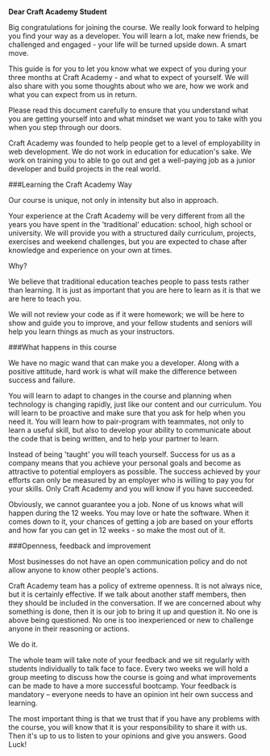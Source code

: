 **Dear Craft Academy Student**

Big congratulations for joining the course. We really look forward to helping you find your way as a developer. You will learn a lot, make new friends, be challenged and engaged - your life will be turned upside down. A smart move.

This guide is for you to let you know what we expect of you during your three months at Craft Academy - and what to expect of yourself. We will also share with you some thoughts about who we are, how we work and what you can expect from us in return.

Please read this document carefully to ensure that you understand what you are getting yourself into and what mindset we want you to take with you when you step through our doors.

Craft Academy was founded to help people get to a level of employability in web development. We do not work in education for education's sake. We work on training you to able to go out and get a well-paying job as a junior developer and build projects in the real world.

###Learning the Craft Academy Way

Our course is unique, not only in intensity but also in approach.

Your experience at the Craft Academy will be very different from all the years you have spent in the 'traditional' education: school, high school or university. We will provide you with a structured daily curriculum, projects, exercises and weekend challenges, but you are expected to chase after knowledge and experience on your own at times.

Why?

We believe that traditional education teaches people to pass tests rather than learning. It is just as important that you are here to learn as it is that we are here to teach you.

We will not review your code as if it were homework; we will be here to show and guide you to improve, and your fellow students and seniors will help you learn things as much as your instructors.

###What happens in this course

We have no magic wand that can make you a developer. Along with a positive attitude, hard work is what will make the difference between success and failure.

You will learn to adapt to changes in the course and planning when technology is changing rapidly, just like our content and our curriculum. You will learn to be proactive and make sure that you ask for help when you need it. You will learn how to pair-program with teammates, not only to learn a useful skill, but also to develop your ability to communicate about the code that is being written, and to help your partner to learn.

Instead of being 'taught' you will teach yourself. Success for us as a company means that you achieve your personal goals and become as attractive to potential employers as possible. The success achieved by your efforts can only be measured by an employer who is willing to pay you for your skills. Only Craft Academy and you will know if you have succeeded.

Obviously, we cannot guarantee you a job. None of us knows what will happen during the 12 weeks. You may love or hate the software. When it comes down to it, your chances of getting a job are based on your efforts and how far you can get in 12 weeks - so make the most out of it.


###Openness, feedback and improvement

Most businesses do not have an open communication policy and do not allow anyone to know other people's actions.

Craft Academy team has a policy of extreme openness. It is not always nice, but it is certainly effective. If we talk about another staff members, then they should be included in the conversation. If we are concerned about why something is done, then it is our job to bring it up and question it. No one is above being questioned. No one is too inexperienced or new to challenge anyone in their reasoning or actions.

We do it.

The whole team will take note of your feedback and we sit regularly with students individually to talk face to face. Every two weeks we will hold a group meeting to discuss how the course is going and what improvements can be made to have a more successful bootcamp. Your feedback is mandatory – everyone needs to have an opinion int heir own success and learning.

The most important thing is that we trust that if you have any problems with the course, you will know that it is your responsibility to share it with us. Then it's up to us to listen to your opinions and give you answers. Good Luck!